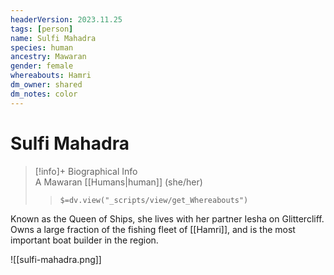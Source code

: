 ```yaml
---
headerVersion: 2023.11.25
tags: [person]
name: Sulfi Mahadra
species: human
ancestry: Mawaran
gender: female
whereabouts: Hamri
dm_owner: shared
dm_notes: color
---
```

# Sulfi Mahadra
>[!info]+ Biographical Info  
> A Mawaran [[Humans|human]] (she/her)  
>> `$=dv.view("_scripts/view/get_Whereabouts")`

Known as the Queen of Ships, she lives with her partner Iesha on Glittercliff. Owns a large fraction of the fishing fleet of [[Hamri]], and is the most important boat builder in the region.

![[sulfi-mahadra.png]]